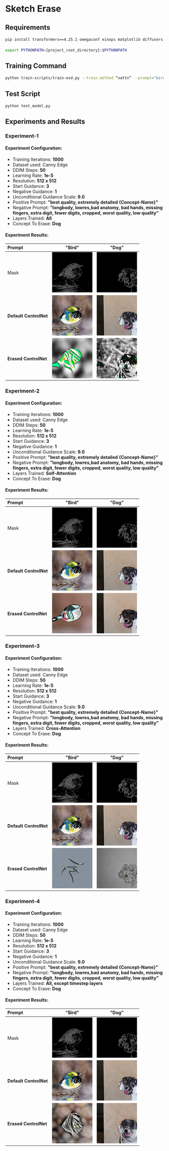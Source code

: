 
# Sketch Erase

## Requirements

```bash
pip install transformers==4.25.1 omegaconf einops matplotlib diffusers pytorch_lightning taming-transformers-rom1504 kornia clip open_clip_torch

export PYTHONPATH={project_root_directory}:$PYTHONPATH
```

## Training Command

```bash
python train-scripts/train-esd.py --train_method “xattn” --prompt="bird" --erase_condition_image="bird_canny.png"
```

## Test Script

```bash
python test_model.py
```

## Experiments and Results

### Experiment-1

#### Experiment Configuration:

- Training Iterations: **1000**
- Dataset used: Canny Edge
- DDIM Steps: **50**
- Learning Rate: **1e-5**
- Resolution: **512 x 512**
- Start Guidance: **3**
- Negative Guidance: **1**
- Unconditional Guidance Scale: **9.0**
- Positive Prompt: **"best quality, extremely detailed {Concept-Name}"**
- Negative Prompt: **"longbody, lowres,bad anatomy, bad hands, missing fingers, extra digit, fewer digits, cropped, worst quality, low quality"**
- Layers Trained: **All**
- Concept To Erase: **Dog**

#### Experiment Results:

|           Prompt      | **"Bird"**        | **"Dog"**        |
|:--------------------------|:-------------------------:|:-------------------------:|
| Mask                 | <img src="https://github.com/venkateshtata/Steering-Diffusion/blob/main/test_images/bird_canny.png" width="128" height="128" alt="Mask for Bird"> | <img src="https://github.com/venkateshtata/Steering-Diffusion/blob/main/test_images/dog_canny.png" width="128" height="128" alt="Mask for Dog"> |
| **Default ControlNet**    | <img src="https://github.com/venkateshtata/Steering-Diffusion/blob/main/outputs/bird-prompt_bird-canny_output_default.png" width="128" height="128" alt="Default ControlNet Bird Output"> | <img src="https://github.com/venkateshtata/Steering-Diffusion/blob/main/outputs/dog-prompt_dog-canny_output_default.png" width="128" height="128" alt="Default ControlNet Dog Output"> |
| **Erased ControlNet**     | <img src="https://github.com/venkateshtata/Steering-Diffusion/blob/main/outputs/bird-prompt_bird-canny_output_v1.png" width="128" height="128" alt="Erased ControlNet Bird Output"> | <img src="https://github.com/venkateshtata/Steering-Diffusion/blob/main/outputs/dog-prompt_dog-canny_output_v1.png" width="128" height="128" alt="Erased ControlNet Dog Output"> |



### Experiment-2

#### Experiment Configuration:

- Training Iterations: **1000**
- Dataset used: Canny Edge
- DDIM Steps: **50**
- Learning Rate: **1e-5**
- Resolution: **512 x 512**
- Start Guidance: **3**
- Negative Guidance: **1**
- Unconditional Guidance Scale: **9.0**
- Positive Prompt: **"best quality, extremely detailed {Concept-Name}"**
- Negative Prompt: **"longbody, lowres,bad anatomy, bad hands, missing fingers, extra digit, fewer digits, cropped, worst quality, low quality"**
- Layers Trained: **Self-Attention**
- Concept To Erase: **Dog**

#### Experiment Results:

|           Prompt      | **"Bird"**        | **"Dog"**        |
|:--------------------------|:-------------------------:|:-------------------------:|
| Mask                 | <img src="https://github.com/venkateshtata/Steering-Diffusion/blob/main/test_images/bird_canny.png" width="128" height="128" alt="Mask for Bird"> | <img src="https://github.com/venkateshtata/Steering-Diffusion/blob/main/test_images/dog_canny.png" width="128" height="128" alt="Mask for Dog"> |
| **Default ControlNet**    | <img src="https://github.com/venkateshtata/Steering-Diffusion/blob/main/outputs/bird-prompt_bird-canny_output_default.png" width="128" height="128" alt="Default ControlNet Bird Output"> | <img src="https://github.com/venkateshtata/Steering-Diffusion/blob/main/outputs/dog-prompt_dog-canny_output_default.png" width="128" height="128" alt="Default ControlNet Dog Output"> |
| **Erased ControlNet**     | <img src="https://github.com/venkateshtata/Steering-Diffusion/blob/main/outputs/bird-prompt_bird-canny_output_selfattn.png" width="128" height="128" alt="Erased ControlNet Bird Output"> | <img src="https://github.com/venkateshtata/Steering-Diffusion/blob/main/outputs/dog-prompt_dog-canny_output_selfattn.png" width="128" height="128" alt="Erased ControlNet Dog Output"> |


### Experiment-3

#### Experiment Configuration:

- Training Iterations: **1000**
- Dataset used: Canny Edge
- DDIM Steps: **50**
- Learning Rate: **1e-5**
- Resolution: **512 x 512**
- Start Guidance: **3**
- Negative Guidance: **1**
- Unconditional Guidance Scale: **9.0**
- Positive Prompt: **"best quality, extremely detailed {Concept-Name}"**
- Negative Prompt: **"longbody, lowres,bad anatomy, bad hands, missing fingers, extra digit, fewer digits, cropped, worst quality, low quality"**
- Layers Trained: **Cross-Attention**
- Concept To Erase: **Dog**

#### Experiment Results:

|           Prompt      | **"Bird"**        | **"Dog"**        |
|:--------------------------|:-------------------------:|:-------------------------:|
| Mask                 | <img src="https://github.com/venkateshtata/Steering-Diffusion/blob/main/test_images/bird_canny.png" width="128" height="128" alt="Mask for Bird"> | <img src="https://github.com/venkateshtata/Steering-Diffusion/blob/main/test_images/dog_canny.png" width="128" height="128" alt="Mask for Dog"> |
| **Default ControlNet**    | <img src="https://github.com/venkateshtata/Steering-Diffusion/blob/main/outputs/bird-prompt_bird-canny_output_default.png" width="128" height="128" alt="Default ControlNet Bird Output"> | <img src="https://github.com/venkateshtata/Steering-Diffusion/blob/main/outputs/dog-prompt_dog-canny_output_default.png" width="128" height="128" alt="Default ControlNet Dog Output"> |
| **Erased ControlNet**     | <img src="https://github.com/venkateshtata/Steering-Diffusion/blob/main/outputs/bird-prompt_bird-canny_output_xattn.png" width="128" height="128" alt="Erased ControlNet Bird Output"> | <img src="https://github.com/venkateshtata/Steering-Diffusion/blob/main/outputs/dog-prompt_dog-canny_guide-9.0_output_xattn.png" width="128" height="128" alt="Erased ControlNet Dog Output"> |


### Experiment-4

#### Experiment Configuration:

- Training Iterations: **1000**
- Dataset used: Canny Edge
- DDIM Steps: **50**
- Learning Rate: **1e-5**
- Resolution: **512 x 512**
- Start Guidance: **3**
- Negative Guidance: **1**
- Unconditional Guidance Scale: **9.0**
- Positive Prompt: **"best quality, extremely detailed {Concept-Name}"**
- Negative Prompt: **"longbody, lowres,bad anatomy, bad hands, missing fingers, extra digit, fewer digits, cropped, worst quality, low quality"**
- Layers Trained: **All, except timestep layers**
- Concept To Erase: **Dog**

#### Experiment Results:

|           Prompt      | **"Bird"**        | **"Dog"**        |
|:--------------------------|:-------------------------:|:-------------------------:|
| Mask                 | <img src="https://github.com/venkateshtata/Steering-Diffusion/blob/main/test_images/bird_canny.png" width="128" height="128" alt="Mask for Bird"> | <img src="https://github.com/venkateshtata/Steering-Diffusion/blob/main/test_images/dog_canny.png" width="128" height="128" alt="Mask for Dog"> |
| **Default ControlNet**    | <img src="https://github.com/venkateshtata/Steering-Diffusion/blob/main/outputs/bird-prompt_bird-canny_output_default.png" width="128" height="128" alt="Default ControlNet Bird Output"> | <img src="https://github.com/venkateshtata/Steering-Diffusion/blob/main/outputs/dog-prompt_dog-canny_output_default.png" width="128" height="128" alt="Default ControlNet Dog Output"> |
| **Erased ControlNet**     | <img src="https://github.com/venkateshtata/Steering-Diffusion/blob/main/outputs/bird-prompt_bird-canny_output_notime.png" width="128" height="128" alt="Erased ControlNet Bird Output"> | <img src="https://github.com/venkateshtata/Steering-Diffusion/blob/main/outputs/dog-prompt_dog-canny_output_notime.png" width="128" height="128" alt="Erased ControlNet Dog Output"> |











